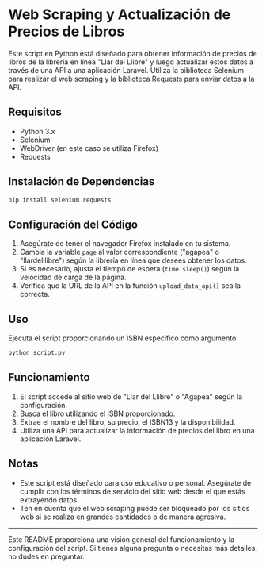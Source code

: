 # Web Scraping y Actualización de Precios de Libros

Este script en Python está diseñado para obtener información de precios de libros de la librería en línea "Llar del Llibre" y luego actualizar estos datos a través de una API a una aplicación Laravel. Utiliza la biblioteca Selenium para realizar el web scraping y la biblioteca Requests para enviar datos a la API.

## Requisitos

- Python 3.x
- Selenium
- WebDriver (en este caso se utiliza Firefox)
- Requests

## Instalación de Dependencias

```bash
pip install selenium requests
```

## Configuración del Código

1. Asegúrate de tener el navegador Firefox instalado en tu sistema.
2. Cambia la variable `page` al valor correspondiente ("agapea" o "llardelllibre") según la librería en línea que desees obtener los datos.
3. Si es necesario, ajusta el tiempo de espera (`time.sleep()`) según la velocidad de carga de la página.
4. Verifica que la URL de la API en la función `upload_data_api()` sea la correcta.

## Uso

Ejecuta el script proporcionando un ISBN específico como argumento:

```bash
python script.py
```

## Funcionamiento

1. El script accede al sitio web de "Llar del Llibre" o "Agapea" según la configuración.
2. Busca el libro utilizando el ISBN proporcionado.
3. Extrae el nombre del libro, su precio, el ISBN13 y la disponibilidad.
4. Utiliza una API para actualizar la información de precios del libro en una aplicación Laravel.

## Notas

- Este script está diseñado para uso educativo o personal. Asegúrate de cumplir con los términos de servicio del sitio web desde el que estás extrayendo datos.
- Ten en cuenta que el web scraping puede ser bloqueado por los sitios web si se realiza en grandes cantidades o de manera agresiva.

---

Este README proporciona una visión general del funcionamiento y la configuración del script. Si tienes alguna pregunta o necesitas más detalles, no dudes en preguntar.
